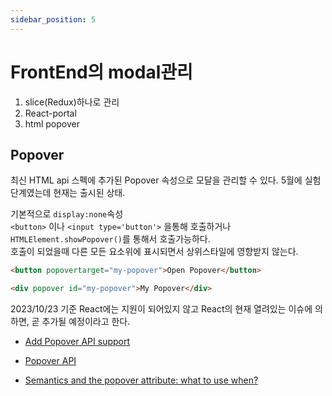 ```yaml
---
sidebar_position: 5
---
```


# FrontEnd의 modal관리

1. slice(Redux)하나로 관리
2. React-portal
3. html popover

## Popover

최신 HTML api 스펙에 추가된 Popover 속성으로 모달을 관리할 수 있다.
5월에 실험단계였는데 현재는 출시된 상태.

기본적으로 `display:none`속성  
`<button>` 이나 `<input type='button'>` 을통해 호출하거나 `HTMLElement.showPopover()`를 통해서 호출가능하다.  
호출이 되었을때 다른 모든 요소위에 표시되면서 상위스타일에 영향받지 않는다.

```html
<button popovertarget="my-popover">Open Popover</button>

<div popover id="my-popover">My Popover</div>
```

2023/10/23 기준 React에는 지원이 되어있지 않고 React의 현재 열려있는 이슈에 의하면,
곧 추가될 예정이라고 한다.

- [Add Popover API support](https://github.com/facebook/react/compare/dddfe688206dafa5646550d351eb9a8e9c53654a...3578155879917d837d8a2cd7112ba6e5386dd52b)

- [Popover API](https://developer.mozilla.org/en-US/docs/Web/API/Popover_API)
- [Semantics and the popover attribute: what to use when?](https://hidde.blog/popover-semantics/)
